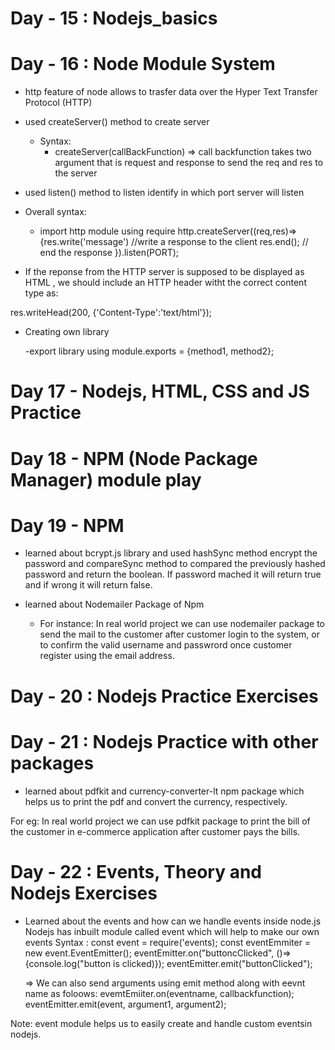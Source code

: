 # Day - 15 : Nodejs_basics

# Day - 16 : Node Module System

- http feature of node allows to trasfer data over the Hyper Text Transfer Protocol (HTTP)

- used createServer() method to create server

  - Syntax:
    - createServer(callBackFunction) => call backfunction takes two argument that is request and response to send the req and res to the server

- used listen() method to listen identify in which port server will listen

- Overall syntax:

  - import http module using require
    http.createServer((req,res)=>{res.write('message') //write a response to the client
    res.end(); // end the response
    }).listen(PORT);

- If the reponse from the HTTP server is supposed to be displayed as HTML , we should include an HTTP header witht the correct content type as:

res.writeHead(200, {'Content-Type':'text/html'});

- Creating own library

  -export library using module.exports = {method1, method2};

# Day 17 - Nodejs, HTML, CSS and JS Practice

# Day 18 - NPM (Node Package Manager) module play

# Day 19 - NPM

- learned about bcrypt.js library and used hashSync method encrypt the password and compareSync method to compared the previously hashed password and return the boolean. If password mached it will return true and if wrong it will return false.

- learned about Nodemailer Package of Npm

  - For instance: In real world project we can use nodemailer package to send the mail to the customer after customer login to the system, or to confirm the valid username and passwrord once customer register using the email address.

# Day - 20 : Nodejs Practice Exercises

# Day - 21 : Nodejs Practice with other packages

- learned about pdfkit and currency-converter-lt npm package which helps us to print the pdf and convert the currency, respectively.

For eg: In real world project we can use pdfkit package to print the bill of the customer in e-commerce application after customer pays the bills.

# Day - 22 : Events, Theory and Nodejs Exercises

- Learned about the events and how can we handle events inside node.js
  Nodejs has inbuilt module called event which will help to make our own events
  Syntax : const event = require('events);
  const eventEmmiter = new event.EventEmitter();
  eventEmitter.on("buttoncClicked", ()=>{console.log("button is clicked)});
  eventEmitter.emit("buttonClicked");

  => We can also send arguments using emit method along with eevnt name as foloows:
  evemtEmiiter.on(eventname, callbackfunction);
  eventEmitter.emit(event, argument1, argument2);

Note: event module helps us to easily create and handle custom eventsin nodejs.
